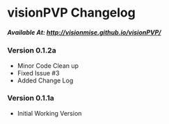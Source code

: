 # visionPVP Changelog
##### Available At: http://visionmise.github.io/visionPVP/

### Version 0.1.2a
- Minor Code Clean up
- Fixed Issue #3
- Added Change Log

### Version 0.1.1a
- Initial Working Version